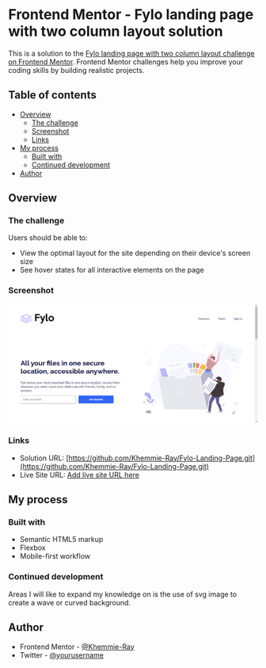 # Frontend Mentor - Fylo landing page with two column layout solution

This is a solution to the [Fylo landing page with two column layout challenge on Frontend Mentor](https://www.frontendmentor.io/challenges/fylo-landing-page-with-two-column-layout-5ca5ef041e82137ec91a50f5). Frontend Mentor challenges help you improve your coding skills by building realistic projects. 

## Table of contents

- [Overview](#overview)
  - [The challenge](#the-challenge)
  - [Screenshot](#screenshot)
  - [Links](#links)
- [My process](#my-process)
  - [Built with](#built-with)
  - [Continued development](#continued-development)
- [Author](#author)

## Overview

### The challenge

Users should be able to:

- View the optimal layout for the site depending on their device's screen size
- See hover states for all interactive elements on the page

### Screenshot

![Screenshot](./images/Screenshot.png)

### Links

- Solution URL: [https://github.com/Khemmie-Ray/Fylo-Landing-Page.git](https://github.com/Khemmie-Ray/Fylo-Landing-Page.git)
- Live Site URL: [Add live site URL here](https://your-live-site-url.com)

## My process

### Built with

- Semantic HTML5 markup
- Flexbox
- Mobile-first workflow


### Continued development

Areas I will like to expand my knowledge on is the use of svg image to create a wave or curved background.


## Author

- Frontend Mentor - [@Khemmie-Ray](https://www.frontendmentor.io/profile/Khemmie-Ray)
- Twitter - [@yourusername](https://www.twitter.com/yourusername)

